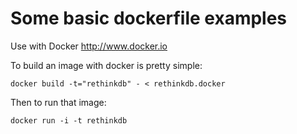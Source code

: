 Some basic dockerfile examples
==============================

Use with Docker http://www.docker.io

To build an image with docker is pretty simple:

    docker build -t="rethinkdb" - < rethinkdb.docker

Then to run that image:

    docker run -i -t rethinkdb
    